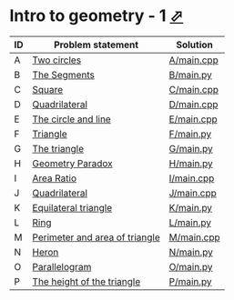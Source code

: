 # Intro to geometry - 1 [⬀](https://www.e-olymp.com/ru/contests/8947)



| ID | Problem statement                                                                         | Solution                 |
|----|-------------------------------------------------------------------------------------------|--------------------------|
| A  | [Two circles](https://www.e-olymp.com/en/contests/8947/problems/77331)                    | [A/main.cpp](A/main.cpp) |
| B  | [The Segments](https://www.e-olymp.com/en/contests/8947/problems/77332)                   | [B/main.py](B/main.py)   |
| C  | [Square](https://www.e-olymp.com/en/contests/8947/problems/77333)                         | [C/main.cpp](C/main.cpp) |
| D  | [Quadrilateral](https://www.e-olymp.com/en/contests/8947/problems/77334)                  | [D/main.cpp](D/main.cpp) |
| E  | [The circle and line](https://www.e-olymp.com/ru/contests/8947/problems/77335)            | [E/main.cpp](E/main.cpp) |
| F  | [Triangle](https://www.e-olymp.com/en/contests/8947/problems/77336)                       | [F/main.py](F/main.py)   |
| G  | [The triangle](https://www.e-olymp.com/en/contests/8947/problems/77337)                   | [G/main.py](G/main.py)   |
| H  | [Geometry Paradox](https://www.e-olymp.com/en/contests/8947/problems/77338)               | [H/main.py](H/main.py)   |
| I  | [Area Ratio](https://www.e-olymp.com/en/contests/8947/problems/77339)                     | [I/main.cpp](I/main.cpp) |
| J  | [Quadrilateral](https://www.e-olymp.com/en/contests/8947/problems/77340)                  | [J/main.cpp](J/main.cpp) |
| K  | [Equilateral triangle](https://www.e-olymp.com/en/contests/8947/problems/77341)           | [K/main.py](K/main.py)   |
| L  | [Ring](https://www.e-olymp.com/en/contests/8947/problems/77342)                           | [L/main.py](L/main.py)   |
| M  | [Perimeter and area of triangle](https://www.e-olymp.com/en/contests/8947/problems/77343) | [M/main.cpp](M/main.cpp) |
| N  | [Heron](https://www.e-olymp.com/en/contests/8947/problems/77344)                          | [N/main.py](N/main.py)   |
| O  | [Parallelogram](https://www.e-olymp.com/en/contests/8947/problems/77345)                  | [O/main.py](O/main.py)   |
| P  | [The height of the triangle](https://www.e-olymp.com/en/contests/8947/problems/77346)     | [P/main.py](P/main.py)   |


